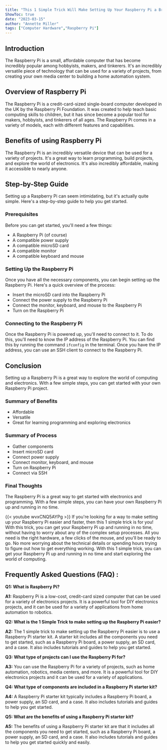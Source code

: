 ```yaml
---
title: "This 1 Simple Trick Will Make Setting Up Your Raspberry Pi a Breeze!"
ShowToc: true 
date: "2023-03-15"
author: "Annette Miller" 
tags: ["Computer Hardware","Raspberry Pi"]
---
```

## Introduction

The Raspberry Pi is a small, affordable computer that has become incredibly popular among hobbyists, makers, and tinkerers. It's an incredibly versatile piece of technology that can be used for a variety of projects, from creating your own media center to building a home automation system.

## Overview of Raspberry Pi

The Raspberry Pi is a credit-card-sized single-board computer developed in the UK by the Raspberry Pi Foundation. It was created to help teach basic computing skills to children, but it has since become a popular tool for makers, hobbyists, and tinkerers of all ages. The Raspberry Pi comes in a variety of models, each with different features and capabilities.

## Benefits of using Raspberry Pi

The Raspberry Pi is an incredibly versatile device that can be used for a variety of projects. It's a great way to learn programming, build projects, and explore the world of electronics. It's also incredibly affordable, making it accessible to nearly anyone.

## Step-by-Step Guide

Setting up a Raspberry Pi can seem intimidating, but it's actually quite simple. Here's a step-by-step guide to help you get started.

### Prerequisites

Before you can get started, you'll need a few things:

* A Raspberry Pi (of course)
* A compatible power supply
* A compatible microSD card
* A compatible monitor
* A compatible keyboard and mouse

### Setting Up the Raspberry Pi

Once you have all the necessary components, you can begin setting up the Raspberry Pi. Here's a quick overview of the process:

* Insert the microSD card into the Raspberry Pi
* Connect the power supply to the Raspberry Pi
* Connect the monitor, keyboard, and mouse to the Raspberry Pi
* Turn on the Raspberry Pi

### Connecting to the Raspberry Pi

Once the Raspberry Pi is powered up, you'll need to connect to it. To do this, you'll need to know the IP address of the Raspberry Pi. You can find this by running the command `ifconfig` in the terminal. Once you have the IP address, you can use an SSH client to connect to the Raspberry Pi.

## Conclusion

Setting up a Raspberry Pi is a great way to explore the world of computing and electronics. With a few simple steps, you can get started with your own Raspberry Pi project.

### Summary of Benefits

* Affordable
* Versatile
* Great for learning programming and exploring electronics

### Summary of Process

* Gather components
* Insert microSD card
* Connect power supply
* Connect monitor, keyboard, and mouse
* Turn on Raspberry Pi
* Connect via SSH

### Final Thoughts

The Raspberry Pi is a great way to get started with electronics and programming. With a few simple steps, you can have your own Raspberry Pi up and running in no time.

{{< youtube wvxCNQ5AYPg >}} 
If you're looking for a way to make setting up your Raspberry Pi easier and faster, then this 1 simple trick is for you! With this trick, you can get your Raspberry Pi up and running in no time, without having to worry about any of the complex setup processes. All you need is the right hardware, a few clicks of the mouse, and you'll be ready to go. No more worrying about the technical details or spending hours trying to figure out how to get everything working. With this 1 simple trick, you can get your Raspberry Pi up and running in no time and start exploring the world of computing.

## Frequently Asked Questions (FAQ) :
**Q1: What is Raspberry Pi?**

**A1:** Raspberry Pi is a low-cost, credit-card sized computer that can be used for a variety of electronics projects. It is a powerful tool for DIY electronics projects, and it can be used for a variety of applications from home automation to robotics.

**Q2: What is the 1 Simple Trick to make setting up the Raspberry Pi easier?**

**A2:** The 1 simple trick to make setting up the Raspberry Pi easier is to use a Raspberry Pi starter kit. A starter kit includes all the components you need to get started, such as a Raspberry Pi board, a power supply, an SD card, and a case. It also includes tutorials and guides to help you get started.

**Q3: What type of projects can I use the Raspberry Pi for?**

**A3:** You can use the Raspberry Pi for a variety of projects, such as home automation, robotics, media centers, and more. It is a powerful tool for DIY electronics projects and it can be used for a variety of applications.

**Q4: What type of components are included in a Raspberry Pi starter kit?**

**A4:** A Raspberry Pi starter kit typically includes a Raspberry Pi board, a power supply, an SD card, and a case. It also includes tutorials and guides to help you get started.

**Q5: What are the benefits of using a Raspberry Pi starter kit?**

**A5:** The benefits of using a Raspberry Pi starter kit are that it includes all the components you need to get started, such as a Raspberry Pi board, a power supply, an SD card, and a case. It also includes tutorials and guides to help you get started quickly and easily.






